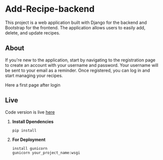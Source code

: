 # Add-Recipe-backend

This project is a web application built with Django for the backend and Bootstrap for the frontend. The application allows users to easily add, delete, and update recipes.

## About
If you're new to the application, start by navigating to the registration page to create an account with your username and password. Your username will be sent to your email as a reminder. Once registered, you can log in and start managing your recipes.

Here a first page after login


## Live 
Code version is live [here](https://add-recipe-backend.onrender.com/)


1. **Install Dpendencies**
   ```
   pip install
   ```
2. **For Deployment**
   ```
   install gunicorn
   gunicorn your_project_name:wsgi
   ```
